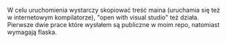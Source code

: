W celu uruchomienia wystarczy skopiować treść maina (uruchamia się też w internetowym kompilatorze), "open with visual studio" też działa. Pierwsze dwie prace które wysłałem są publiczne w moim repo, natomiast wymagają flaska.
